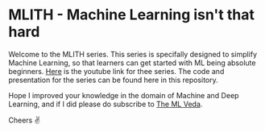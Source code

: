 # MLITH - Machine Learning isn't that hard

Welcome to the MLITH series. This series is specifally designed to simplify Machine Learning, so that learners can get started with ML being absolute beginners. 
[Here](https://www.youtube.com/watch?v=tIgQQYyck6k&list=PLHsUHf3oVo0xeCmVivnWx70M3LrdZ5QtZ) is the youtube link for thee series. The code and presentation for the series can be found here in this repository. 

Hope I improved your knowledge in the domain of Machine and Deep Learning, and if I did please do subscribe to [The ML Veda](https://www.youtube.com/c/themlveda/).

Cheers ✌️

